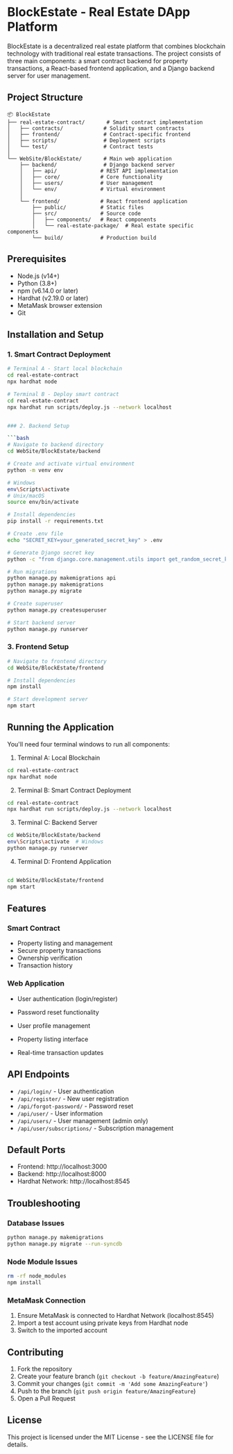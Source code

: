 # BlockEstate - Real Estate DApp Platform

BlockEstate is a decentralized real estate platform that combines blockchain technology with traditional real estate transactions. The project consists of three main components: a smart contract backend for property transactions, a React-based frontend application, and a Django backend server for user management.

## Project Structure

```
📦 BlockEstate
├── real-estate-contract/       # Smart contract implementation
│   ├── contracts/             # Solidity smart contracts
│   ├── frontend/              # Contract-specific frontend
│   ├── scripts/               # Deployment scripts
│   └── test/                  # Contract tests
│
└── WebSite/BlockEstate/       # Main web application
    ├── backend/               # Django backend server
    │   ├── api/              # REST API implementation
    │   ├── core/             # Core functionality
    │   ├── users/            # User management
    │   └── env/              # Virtual environment
    │
    └── frontend/             # React frontend application
        ├── public/           # Static files
        ├── src/              # Source code
        │   ├── components/   # React components
        │   └── real-estate-package/  # Real estate specific components
        └── build/            # Production build
```

## Prerequisites

- Node.js (v14+)
- Python (3.8+)
- npm (v6.14.0 or later)
- Hardhat (v2.19.0 or later)
- MetaMask browser extension
- Git

## Installation and Setup

### 1. Smart Contract Deployment

```bash
# Terminal A - Start local blockchain
cd real-estate-contract
npx hardhat node

# Terminal B - Deploy smart contract
cd real-estate-contract
npx hardhat run scripts/deploy.js --network localhost


### 2. Backend Setup

```bash
# Navigate to backend directory
cd WebSite/BlockEstate/backend

# Create and activate virtual environment
python -m venv env

# Windows
env\Scripts\activate
# Unix/macOS
source env/bin/activate

# Install dependencies
pip install -r requirements.txt

# Create .env file
echo "SECRET_KEY=your_generated_secret_key" > .env

# Generate Django secret key
python -c "from django.core.management.utils import get_random_secret_key; print(get_random_secret_key())"

# Run migrations
python manage.py makemigrations api
python manage.py makemigrations
python manage.py migrate

# Create superuser
python manage.py createsuperuser

# Start backend server
python manage.py runserver
```

### 3. Frontend Setup

```bash
# Navigate to frontend directory
cd WebSite/BlockEstate/frontend

# Install dependencies
npm install

# Start development server
npm start
```

## Running the Application

You'll need four terminal windows to run all components:

1. Terminal A: Local Blockchain
```bash
cd real-estate-contract
npx hardhat node
```

2. Terminal B: Smart Contract Deployment
```bash
cd real-estate-contract
npx hardhat run scripts/deploy.js --network localhost
```

3. Terminal C: Backend Server
```bash
cd WebSite/BlockEstate/backend
env\Scripts\activate  # Windows
python manage.py runserver
```

4. Terminal D: Frontend Application
```bash

cd WebSite/BlockEstate/frontend
npm start
```

## Features

### Smart Contract
- Property listing and management
- Secure property transactions
- Ownership verification
- Transaction history

### Web Application
- User authentication (login/register)
- Password reset functionality


- User profile management
- Property listing interface
- Real-time transaction updates

## API Endpoints

- `/api/login/` - User authentication
- `/api/register/` - New user registration
- `/api/forgot-password/` - Password reset
- `/api/user/` - User information
- `/api/users/` - User management (admin only)
- `/api/user/subscriptions/` - Subscription management

## Default Ports

- Frontend: http://localhost:3000
- Backend: http://localhost:8000
- Hardhat Network: http://localhost:8545

## Troubleshooting

### Database Issues
```bash
python manage.py makemigrations
python manage.py migrate --run-syncdb
```

### Node Module Issues
```bash
rm -rf node_modules
npm install
```

### MetaMask Connection
1. Ensure MetaMask is connected to Hardhat Network (localhost:8545)
2. Import a test account using private keys from Hardhat node
3. Switch to the imported account

## Contributing

1. Fork the repository
2. Create your feature branch (`git checkout -b feature/AmazingFeature`)
3. Commit your changes (`git commit -m 'Add some AmazingFeature'`)
4. Push to the branch (`git push origin feature/AmazingFeature`)
5. Open a Pull Request

## License

This project is licensed under the MIT License - see the LICENSE file for details.
